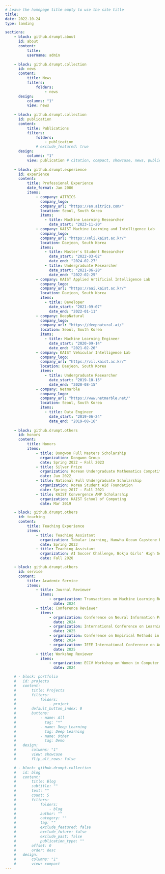 ```yaml
---
# Leave the homepage title empty to use the site title
title:
date: 2022-10-24
type: landing

sections:
    - block: github.drumpt.about
      id: about
      content:
          title:
          username: admin
    
    - block: github.drumpt.collection
      id: news
      content:
          title: News
          filters:
              folders:
                  - news
      design:
          columns: "1"
          view: news
    
    - block: github.drumpt.collection
      id: publication
      content:
          title: Publications
          filters:
              folders:
                  - publication
              # exclude_featured: true
      design:
          columns: "1"
          view: publication # citation, compact, showcase, news, publication
    
    - block: github.drumpt.experience
      id: experience
      content:
          title: Professional Experience
          date_format: Jan 2006
          items:
              - company: AITRICS
                company_logo:
                company_url: "https://en.aitrics.com/"
                location: Seoul, South Korea
                items:
                  - title: Machine Learning Researcher
                    date_start: "2023-11-20"
              - company: KAIST Machine Learning and Intelligence Lab
                company_logo:
                company_url: "https://mli.kaist.ac.kr/"
                location: Daejeon, South Korea
                items:
                  - title: Master's Student Researcher
                    date_start: "2022-03-02"
                    date_end: "2024-02-27"
                  - title: Undergraduate Researcher
                    date_start: "2021-06-28"
                    date_end: "2022-02-25"
              - company: KAIST Applied Artificial Intelligence Lab
                company_logo:
                company_url: "https://aai.kaist.ac.kr/"
                location: Daejeon, South Korea
                items:
                  - title: Developer
                    date_start: "2021-09-07"
                    date_end: "2022-01-11"
              - company: DeepNatural
                company_logo:
                company_url: "https://deepnatural.ai/"
                location: Seoul, South Korea
                items:
                  - title: Machine Learning Engineer
                    date_start: "2020-09-14"
                    date_end: "2021-02-26"
              - company: KAIST Vehicular Intelligence Lab
                company_logo:
                company_url: "https://vil.kaist.ac.kr/"
                location: Daejeon, South Korea
                items:
                  - title: Undergraduate Researcher
                    date_start: "2019-10-15"
                    date_end: "2020-08-15"
              - company: Netmarble
                company_logo:
                company_url: "https://www.netmarble.net/"
                location: Seoul, South Korea
                items:
                  - title: Data Engineer
                    date_start: "2019-06-24"
                    date_end: "2019-08-16"
    
    - block: github.drumpt.others
      id: honors
      content:
          title: Honors
          items:
              - title: Dongwon Full Masters Scholarship
                organization: Dongwon Group
                date: Spring 2022 – Fall 2023
              - title: Silver Prize
                organization: Korean Undergraduate Mathematics Competition, Korean Mathematics Society
                date: Jan 2022
              - title: National Full Undergraduate Scholarship
                organization: Korea Student Aid Foundation
                date: Spring 2017 – Fall 2021
              - title: KAIST Convergence AMP Scholarship
                organization: KAIST School of Computing
                date: Mar 2019

    - block: github.drumpt.others
      id: teaching
      content:
          title: Teaching Experience
          items:
              - title: Teaching Assistant
                organization: Tabular Learning, Hanwha Ocean Capstone Project
                date: Spring 2023
              - title: Teaching Assistant
                organization: AI Soccer Challenge, Bokja Girls' High School AI Education Program
                date: Fall 2020

    - block: github.drumpt.others
      id: service
      content:
          title: Academic Service
          items:
              - title: Journal Reviewer
                items:
                    - organization: Transactions on Machine Learning Research (**TMLR**)
                      date: 2024
              - title: Conference Reviewer
                items:
                    - organization: Conference on Neural Information Processing Systems (**NeurIPS**)
                      date: 2024
                    - organization: International Conference on Learning Representations (**ICLR**)
                      date: 2025
                    - organization: Conference on Empirical Methods in Natural Language Processing (**EMNLP**)
                      date: 2024
                    - organization: IEEE International Conference on Acoustics, Speech, and Signal Processing (**ICASSP**)
                      date: 2025
              - title: Workshop Reviewer
                items:
                    - organization: ECCV Workshop on Women in Computer Vision (**ECCVW-WiCV**)
                      date: 2024

    # - block: portfolio
    #   id: projects
    #   content:
    #       title: Projects
    #       filters:
    #           folders:
    #               - project
    #       default_button_index: 0
    #       buttons:
    #           - name: All
    #             tag: "*"
    #           - name: Deep Learning
    #             tag: Deep Learning
    #           - name: Other
    #             tag: Demo
    #   design:
    #       columns: "1"
    #       view: showcase
    #       flip_alt_rows: false

    # - block: github.drumpt.collection
    #   id: blog
    #   content:
    #       title: Blog
    #       subtitle: ""
    #       text: ""
    #       count: 5
    #       filters:
    #           folders:
    #               - blog
    #           author: ""
    #           category: ""
    #           tag: ""
    #           exclude_featured: false
    #           exclude_future: false
    #           exclude_past: false
    #           publication_type: ""
    #       offset: 0
    #       order: desc
    #   design:
    #       columns: "1"
    #       view: compact
---
```

